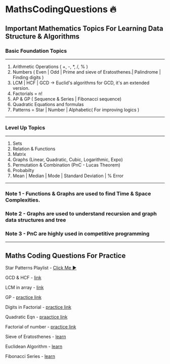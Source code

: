 # MathsCodingQuestions 🔥
Important Mathematics Topics For Learning Data Structure & Algorithms 
---
### Basic Foundation Topics
---
1) Arithmetic Operations ( +, -, *, /, % )
2) Numbers ( Even | Odd | Prime and sieve of Eratosthenes.| Palindrome | Finding digits )
3) LCM | HCF | GCD -> Euclid's algorithms for GCD, it's an extended version.
4) Factorials =  n!
5) AP & GP ( Sequence & Series | Fibonacci sequence)
6) Quadratic Equations and formulas
7) Patterns = Star | Number | Alphabetic( For improving logics )


---
### Level Up Topics
---
1) Sets
2) Relation & Functions
3) Matrix
4) Graphs (Linear, Quadratic, Cubic, Logarithmic, Expo)
5) Permutation & Combination (PnC - Lucas Theorem)
6) Probabilty
7) Mean | Median | Mode | Standard Deviation | % Error

---

### Note 1 - Functions & Graphs are used to find Time & Space Complexities.

### Note 2 - Graphs  are used to understand recursion and graph data structures and tree

### Note 3 - PnC are highly used in competitive programming

----
## Maths Coding Questions For Practice

Star Patterns Playlist - [Click Me ▶️](https://www.youtube.com/playlist?list=PLhvdldYcnZMmtYq2N5EzK3qNgZwsBuSAM)

GCD & HCF - [link](https://www.geeksforgeeks.org/c-program-find-gcd-hcf-two-numbers/?ref=lbp)

LCM in array - [link](https://www.geeksforgeeks.org/lcm-of-given-array-elements/?ref=lbp)

GP - [practice link](https://practice.geeksforgeeks.org/problems/gp-term/1/?track=DSASP-Mathematics&batchId=154)

Digits in Factorial - [practice link](https://practice.geeksforgeeks.org/problems/digits-in-factorial/1/?track=DSASP-Mathematics&batchId=154)

Quadratic Eqn - [praactice link](https://practice.geeksforgeeks.org/problems/quadratic-equation-roots/1/?track=DSASP-Mathematics&batchId=154#)

Factorial of number - [practice link](https://practice.geeksforgeeks.org/problems/factorial-of-number/1/?track=DSASP-Mathematics&batchId=154)

Sieve of Eratosthenes - [learn](https://www.geeksforgeeks.org/sieve-of-eratosthenes/)

Euclidean Algorithm - [learn](https://www.geeksforgeeks.org/euclidean-algorithms-basic-and-extended/?ref=lbp)

Fibonacci Series - [learn](https://www.geeksforgeeks.org/program-for-nth-fibonacci-number/?ref=leftbar-rightbar)
